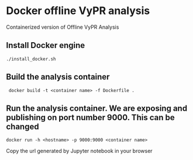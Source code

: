 # Docker offline VyPR analysis
Containerized version of Offline VyPR Analysis

## Install Docker engine
```
./install_docker.sh
``` 

## Build the analysis container
```
 docker build -t <container name> -f Dockerfile .
```

## Run the analysis container. We are exposing and publishing on port number 9000. This can be changed
```
docker run -h <hostname> -p 9000:9000 <container name>
```
Copy the url generated by Jupyter notebook in your browser
